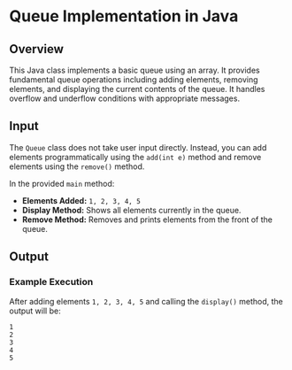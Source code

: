 # Queue Implementation in Java

## Overview

This Java class implements a basic queue using an array. It provides fundamental queue operations including adding elements, removing elements, and displaying the current contents of the queue. It handles overflow and underflow conditions with appropriate messages.

## Input

The `Queue` class does not take user input directly. Instead, you can add elements programmatically using the `add(int e)` method and remove elements using the `remove()` method. 

In the provided `main` method:
- **Elements Added:** `1, 2, 3, 4, 5`
- **Display Method:** Shows all elements currently in the queue.
- **Remove Method:** Removes and prints elements from the front of the queue.

## Output

### Example Execution

After adding elements `1, 2, 3, 4, 5` and calling the `display()` method, the output will be:

```text
1
2
3
4
5
